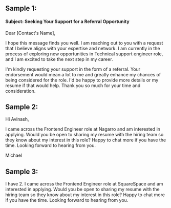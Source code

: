 
## Sample 1:
#### Subject: **Seeking Your Support for a Referral Opportunity**

Dear [Contact's Name],

I hope this message finds you well. I am reaching out to you with a request that I believe aligns with your expertise and network. I am currently in the process of exploring new opportunities in Technical support engineer role, and I am excited to take the next step in my career.


I'm kindly requesting your support in the form of a referral. Your endorsement would mean a lot to me and greatly enhance my chances of being considered for the role. I'd be happy to provide more details or my resume if that would help. Thank you so much for your time and consideration.

## Sample 2:

Hi Avinash,

I came across the Frontend Engineer role at Nagarro and am interested in applying. Would you be open to sharing my resume with the hiring team so they know about my interest in this role? Happy to chat more if you have the time. Looking forward to hearing from you.

Michael


## Sample 3:

I have 2. I came across the Frontend Engineer role at SquareSpace and am interested in applying. Would you be open to sharing my resume with the hiring team so they know about my interest in this role? Happy to chat more if you have the time. Looking forward to hearing from you.